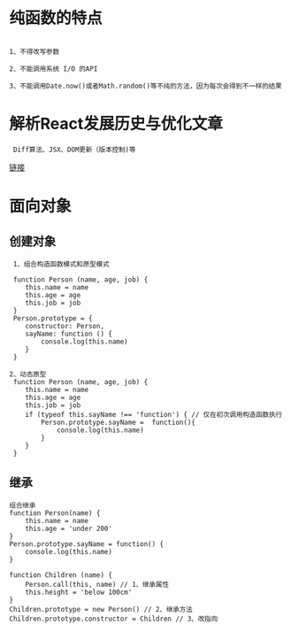 # 纯函数的特点

```

1、不得改写参数

2、不能调用系统 I/O 的API

3、不能调用Date.now()或者Math.random()等不纯的方法，因为每次会得到不一样的结果

```

# 解析React发展历史与优化文章
```
 Diff算法、JSX、DOM更新（版本控制)等
```

[链接](http://mp.weixin.qq.com/s?__biz=MjM5MTA1MjAxMQ==&mid=2651227848&idx=1&sn=536dcf60dd2d9df86d4092bd4c2cef9e&chksm=bd495f4c8a3ed65af05a1624ea14de8712afa3c22298965744e27871d5b6665f57c5a6b3dcf2&mpshare=1&scene=23&srcid=0227GgxfKZvSFM39mIvEsqRf#rd)



# 面向对象

##  创建对象

```
 1、组合构造函数模式和原型模式

 function Person (name, age, job) {
    this.name = name
    this.age = age
    this.job = job
 }
 Person.prototype = {
    constructor: Person,
    sayName: function () {
        console.log(this.name)
    }
 }

2、动态原型
 function Person (name, age, job) {
    this.name = name
    this.age = age
    this.job = job
    if (typeof this.sayName !== 'function') { // 仅在初次调用构造函数执行
        Person.prototype.sayName =  function(){
            console.log(this.name)
        }
    }
 }

```

##  继承
```
组合继承
function Person(name) {
    this.name = name
    this.age = 'under 200'
}
Person.prototype.sayName = function() {
    console.log(this.name)
}

function Children (name) {
    Person.call(this, name) // 1、继承属性
    this.height = 'below 100cm'
}
Children.prototype = new Person() // 2、继承方法
Children.prototype.constructor = Children // 3、改指向

```

